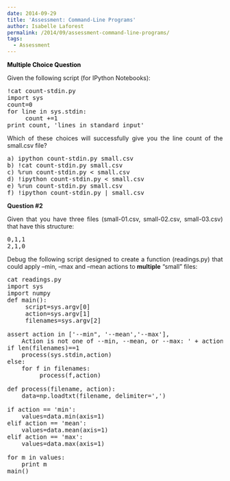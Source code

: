 ```yaml
---
date: 2014-09-29
title: 'Assessment: Command-Line Programs'
author: Isabelle Laforest
permalink: /2014/09/assessment-command-line-programs/
tags:
  - Assessment
---
```

<span style="color: #000000;"><strong>Multiple Choice Question</strong></span>

Given the following script (for IPython Notebooks):

<pre style="text-align: left;">!cat count-stdin.py
import sys
count=0
for line in sys.stdin:
     count +=1
print count, 'lines in standard input'</pre>

<p style="text-align: justify;">
  Which of these choices will successfully give you the line count of the small.csv file?
</p>

<pre style="text-align: justify;">a) ipython count-stdin.py small.csv
b) !cat count-stdin.py small.csv
c) %run count-stdin.py &lt; small.csv
d) !ipython count-stdin.py &lt; small.csv
e) %run count-stdin.py small.csv
f) !ipython count-stdin.py | small.csv</pre>

<p style="text-align: justify;">
  <strong>Question #2</strong>
</p>

<p style="text-align: justify;">
  Given that you have three files (small-01.csv, small-02.csv, small-03.csv) that have this structure:
</p>

<pre style="text-align: justify;">0,1,1
2,1,0</pre>

<p style="text-align: justify;">
  Debug the following script designed to create a function (readings.py) that could apply &#8211;min, &#8211;max and &#8211;mean actions to <strong>multiple</strong> &#8220;small&#8221; files:
</p>

<pre style="text-align: justify;">cat readings.py
import sys
import numpy
def main():
     script=sys.argv[0]
     action=sys.argv[1]
     filenames=sys.argv[2]

assert action in ['--min", '--mean','--max'],
    Action is not one of --min, --mean, or --max: ' + action
if len(filenames)==1
    process(sys.stdin,action)
else:
    for f in filenames:
         process(f,action)

def process(filename, action):
    data=np.loadtxt(filename, delimiter=',')

if action == 'min':
    values=data.min(axis=1)
elif action == 'mean':
    values=data.mean(axis=1)
elif action == 'max':
    values=data.max(axis=1)

for m in values:
    print m
main()</pre>

